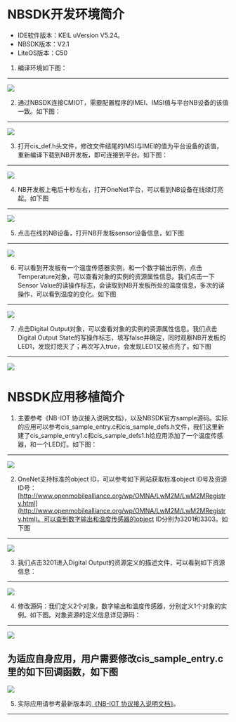NBSDK开发环境简介
===

* IDE软件版本：KEIL uVersion V5.24。
* NBSDK版本：V2.1
* LiteOS版本：C50

1. 编译环境如下图：
---
![](https://github.com/lichen0319/LiteOS/blob/align/thirdparty/OneNET/image/1.png)


2. 通过NBSDK连接CMIOT，需要配置程序的IMEI、IMSI值与平台NB设备的该值一致。如下图：
---
![](https://github.com/lichen0319/LiteOS/blob/align/thirdparty/OneNET/image/2.png)


3. 打开cis_def.h头文件，修改文件结尾的IMSI与IMEI的值为平台设备的该值，重新编译下载到NB开发板，即可连接到平台。如下图：
---
![](https://github.com/lichen0319/LiteOS/blob/align/thirdparty/OneNET/image/3.png)


4. NB开发板上电后十秒左右，打开OneNet平台，可以看到NB设备在线绿灯亮起。如下图
---
![](https://github.com/lichen0319/LiteOS/blob/align/thirdparty/OneNET/image/4.png)


5. 点击在线的NB设备，打开NB开发板sensor设备信息，如下图
---
![](https://github.com/lichen0319/LiteOS/blob/align/thirdparty/OneNET/image/5.png)


6. 可以看到开发板有一个温度传感器实例，和一个数字输出示例，点击Temperature对象，可以查看对象的实例的资源属性信息。我们点击一下Sensor Value的读操作标志，会读取到NB开发板所处的温度信息，多次的读操作，可以看到温度的变化。如下图
---
![](https://github.com/lichen0319/LiteOS/blob/align/thirdparty/OneNET/image/6.png)


7. 点击Digital Output对象，可以查看对象的实例的资源属性信息。我们点击Digital Output State的写操作标志，填写false并确定，同时观察NB开发板的LED1，发现灯熄灭了；再次写入true，会发现LED1又被点亮了。如下图
---
![](https://github.com/lichen0319/LiteOS/blob/align/thirdparty/OneNET/image/7.png)


NBSDK应用移植简介
===

1. 主要参考《NB-IOT 协议接入说明文档》，以及NBSDK官方sample源码。实际的应用可以参考cis_sample_entry.c和cis_sample_defs.h文件，我们这里新建了cis_sample_entry1.c和cis_sample_defs1.h给应用添加了一个温度传感器，和一个LED灯。如下图：
---
![](https://github.com/lichen0319/LiteOS/blob/align/thirdparty/OneNET/image/8.png)


2. OneNet支持标准的object ID，可以参考如下网站获取标准object ID号及资源ID号：[http://www.openmobilealliance.org/wp/OMNA/LwM2M/LwM2MRegistry.html](http://www.openmobilealliance.org/wp/OMNA/LwM2M/LwM2MRegistry.html)。可以查到数字输出和温度传感器的object ID分别为3201和3303。如下图
---
![](https://github.com/lichen0319/LiteOS/blob/align/thirdparty/OneNET/image/9.png)


3. 我们点击3201进入Digital Output的资源定义的描述文件，可以看到如下资源信息：
---
![](https://github.com/lichen0319/LiteOS/blob/align/thirdparty/OneNET/image/10.png)


4. 修改源码：我们定义2个对象，数字输出和温度传感器，分别定义1个对象的实例。如下图。对象资源的定义信息详见源码：
---
![](https://github.com/lichen0319/LiteOS/blob/align/thirdparty/OneNET/image/11.png)

为适应自身应用，用户需要修改cis_sample_entry.c里的如下回调函数，如下图
---
![](https://github.com/lichen0319/LiteOS/blob/align/thirdparty/OneNET/image/12.png)


5. 实际应用请参考最新版本的[《NB-IOT 协议接入说明文档》](https://open.iot.10086.cn/doc/art431.html#118)。
---
